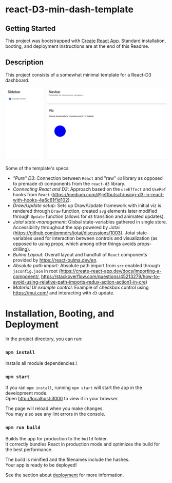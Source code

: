 # react-D3-min-dash-template

## Getting Started

This project was bootstrapped with [Create React App](https://github.com/facebook/create-react-app). 
Standard installation, booting, and deployment instructions are at the end of this Readme.

## Description

This project consists of a somewhat minimal template for a React-D3 dashboard.

![alt text](snapshot.png)

Some of the template's specs:

- *"Pure" D3*: Connection between `React` and "raw" `d3` library as opposed to premade `d3` components from the `react-d3` library.
- *Connecting React and D3*: Approach based on the `useEffect` and `UseRef` hooks from `React` (https://medium.com/@jeffbutsch/using-d3-in-react-with-hooks-4a6c61f1d102).
- *Draw/Update setup*: Sets up Draw/Update framework with initial viz is rendered through `Draw` function, created `svg` elements later modified through `Update` function (allows for `d3` transition and animated updates).
- *Jotai state-management*: Global state-variables gathered in single store. Accessibility throughout the app powered by Jotai (https://github.com/pmndrs/jotai/discussions/1003). Jotai state-variables used for interaction between controls and visualization (as opposed to using props, which among other things avoids props-drilling).
- *Bulma Layout*: Overall layout and handfull of `React` components provided by https://react-bulma.dev/en.
- *Absolute path import*: Absolute path import from `src` enabled through `jsconfig.json` in root (https://create-react-app.dev/docs/importing-a-component/, https://stackoverflow.com/questions/45213279/how-to-avoid-using-relative-path-imports-redux-action-action1-in-cre)
- *Material UI example control*: Example of checkbox control using https://mui.com/ and interacting with `d3` update.

# Installation, Booting, and Deployment

In the project directory, you can run:

### `npm install`

Installs all module dependencies.\

### `npm start`

If you ran `npm install`, running `npm start`  will start the app in the development mode.\
Open [http://localhost:3000](http://localhost:3000) to view it in your browser.

The page will reload when you make changes.\
You may also see any lint errors in the console.

### `npm run build`

Builds the app for production to the `build` folder.\
It correctly bundles React in production mode and optimizes the build for the best performance.

The build is minified and the filenames include the hashes.\
Your app is ready to be deployed!

See the section about [deployment](https://facebook.github.io/create-react-app/docs/deployment) for more information.
